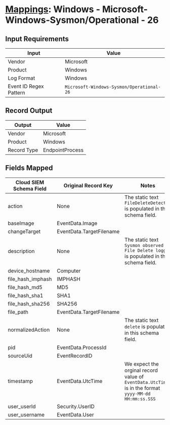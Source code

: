 # [Mappings](README.md): Windows - Microsoft-Windows-Sysmon/Operational - 26

## Input Requirements

|Input|Value|
|-----|-----|
|Vendor|Microsoft|
|Product|Windows|
|Log Format|Windows|
|Event ID Regex Pattern|`Microsoft-Windows-Sysmon/Operational-26`|

## Record Output

|Output|Value|
|------|-----|
|Vendor|Microsoft|
|Product|Windows|
|Record Type|EndpointProcess|

## Fields Mapped

|Cloud SIEM Schema Field|Original Record Key|Notes|
|-----------------------|-------------------|-----|
|action|None|The static text `FileDeleteDetected` is populated in this schema field.|
|baseImage|EventData.Image||
|changeTarget|EventData.TargetFilename||
|description|None|The static text `Sysmon observed a File Delete logged` is populated in this schema field.|
|device_hostname|Computer||
|file_hash_imphash|IMPHASH||
|file_hash_md5|MD5||
|file_hash_sha1|SHA1||
|file_hash_sha256|SHA256||
|file_path|EventData.TargetFilename||
|normalizedAction|None|The static text `delete` is populated in this schema field.|
|pid|EventData.ProcessId||
|sourceUid|EventRecordID||
|timestamp|EventData.UtcTime|We expect the orginal record value of `EventData.UtcTime` is in the format `yyyy-MM-dd HH:mm:ss.SSS`|
|user_userId|Security.UserID||
|user_username|EventData.User||

